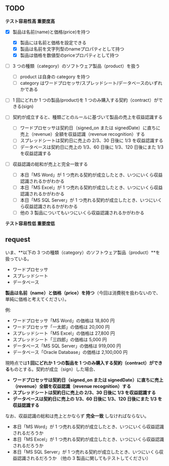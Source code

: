 ## TODO

**テスト容易性高 重要度高**

- [x] 製品は名前(name)と価格(price)を持つ
    - [x] 製品には名前と価格を設定できる
    - [x] 製品は名前を文字列型のnameプロパティとして持つ
    - [x] 製品は価格を数値型のpriceプロパティとして持つ

- [ ] 3 つの種類（category）のソフトウェア製品（product）を扱う

  - [ ] product は自身の category を持つ
  - [ ] category はワードプロセッサ/スプレッドシート/データベースのいずれかである

- [ ] 1 回にどれか 1 つの製品(product)を 1 つのみ購入する契約（contract）ができる(sign)

- [ ] 契約が成立すると、種類ごとのルールに基づいて製品の売上を収益認識する

  - [ ] ワードプロセッサは契約日（signed_on または signedDate）に直ちに売上（revenue）全額を収益認識（revenue recognition）する
  - [ ] スプレッドシートは契約日に売上の 2/3、30 日後に 1/3 を収益認識する
  - [ ] データベースは契約日に売上の 1/3、60 日後に 1/3、120 日後にまた 1/3 を収益認識する

- [ ] 収益認識の総和が売上と完全一致する
  - [ ] 本日「MS Word」が 1 つ売れる契約が成立したとき、いつにいくら収益認識されるかがわかる
  - [ ] 本日「MS Excel」が 1 つ売れる契約が成立したとき、いつにいくら収益認識されるかがわかる
  - [ ] 本日「MS SQL Server」が 1 つ売れる契約が成立したとき、いつにいくら収益認識されるかがわかる
  - [ ] 他の 3 製品についてもいつにいくら収益認識されるかがわかる

**テスト容易性低 重要度低**

## request

いま、**以下の 3 つの種類（category）のソフトウェア製品（product）**を扱っている。

- ワードプロセッサ
- スプレッドシート
- データベース

**製品は名前（name）と価格（price）を持つ**（今回は消費税を扱わないので、単純に価格と考えてください）。

例:

- ワードプロセッサ「MS Word」の価格は 18,800 円
- ワードプロセッサ「一太郎」の価格は 20,000 円
- スプレッドシート「MS Excel」の価格は 27,800 円
- スプレッドシート「三四郎」の価格は 5,000 円
- データベース「MS SQL Server」の価格は 919,000 円
- データベース「Oracle Database」の価格は 2,100,000 円

現時点では**1 回にどれか 1 つの製品を 1 つのみ購入する契約（contract）ができる**ものとする。契約が成立（sign）した場合、

- **ワードプロセッサは契約日（signed_on または signedDate）に直ちに売上（revenue）全額を収益認識（revenue recognition）する**
- **スプレッドシートは契約日に売上の 2/3、30 日後に 1/3 を収益認識する**
- **データベースは契約日に売上の 1/3、60 日後に 1/3、120 日後にまた 1/3 を収益認識する**

なお、収益認識の総和は売上とかならず **完全一致** しなければならない。

- 本日「MS Word」が 1 つ売れる契約が成立したとき、いつにいくら収益認識されるだろうか
- 本日「MS Excel」が 1 つ売れる契約が成立したとき、いつにいくら収益認識されるだろうか
- 本日「MS SQL Server」が 1 つ売れる契約が成立したとき、いつにいくら収益認識されるだろうか
  （他の 3 製品に関してもテストしてください）
